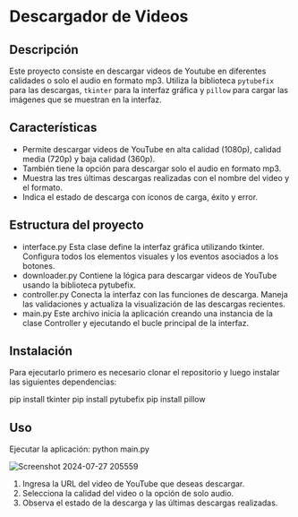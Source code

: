 # Descargador de Videos

## Descripción

Este proyecto consiste en descargar videos de Youtube en diferentes calidades o solo el audio en formato mp3. Utiliza la biblioteca `pytubefix` para las descargas, `tkinter` para la interfaz gráfica y `pillow` para cargar las imágenes que se muestran en la interfaz.

## Características

*   Permite descargar videos de YouTube en alta calidad (1080p), calidad media (720p) y baja calidad (360p).
*   También tiene la opción para descargar solo el audio en formato mp3.
*   Muestra las tres últimas descargas realizadas con el nombre del video y el formato.
*   Indica el estado de descarga con íconos de carga, éxito y error.

## Estructura del proyecto

*   interface.py
Esta clase define la interfaz gráfica utilizando tkinter. Configura todos los elementos visuales y los eventos asociados a los botones.
*   downloader.py
Contiene la lógica para descargar videos de YouTube usando la biblioteca pytubefix.
*   controller.py
Conecta la interfaz con las funciones de descarga. Maneja las validaciones y actualiza la visualización de las descargas recientes.
*   main.py
Este archivo inicia la aplicación creando una instancia de la clase Controller y ejecutando el bucle principal de la interfaz.

## Instalación

Para ejecutarlo primero es necesario clonar el repositorio y luego instalar las siguientes dependencias:

pip install tkinter
pip install pytubefix
pip install pillow


## Uso
Ejecutar la aplicación:
python main.py

![Screenshot 2024-07-27 205559](https://github.com/user-attachments/assets/a5a1ac85-2a9e-4bab-a979-2a4fefac6cca)

1. Ingresa la URL del video de YouTube que deseas descargar.
2. Selecciona la calidad del video o la opción de solo audio.
3. Observa el estado de la descarga y las últimas descargas realizadas.
